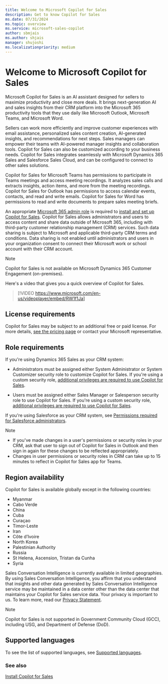 ```yaml
---
title: Welcome to Microsoft Copilot for Sales
description: Get to know Copilot for Sales
ms.date: 07/31/2024
ms.topic: overview
ms.service: microsoft-sales-copilot
author: sbmjais
ms.author: shjais
manager: shujoshi
ms.localizationpriority: medium
---
```


# Welcome to Microsoft Copilot for Sales

Microsoft Copilot for Sales is an AI assistant designed for sellers to maximize productivity and close more deals. It brings next-generation AI and sales insights from their CRM platform into the Microsoft 365 productivity tools that they use daily like Microsoft Outlook, Microsoft Teams, and Microsoft Word.

Sellers can work more efficiently and improve customer experiences with email assistance, personalized sales content creation, AI-generated insights, and recommendations for next steps. Sales managers can empower their teams with AI-powered manager insights and collaboration tools. Copilot for Sales can also be customized according to your business needs. Copilot for Sales integrates seamlessly with Microsoft Dynamics 365 Sales and Salesforce Sales Cloud, and can be configured to connect to other sales solutions.

Copilot for Sales for Microsoft Teams has permissions to participate in Teams meetings and access meeting recordings. It analyzes sales calls and extracts insights, action items, and more from the meeting recordings. Copilot for Sales for Outlook has permissions to access calendar events, contacts, and read and write emails. Copilot for Sales for Word has permissions to read and write documents to prepare sales meeting briefs.

An appropriate [Microsoft 365 admin role](/microsoft-365/admin/add-users/about-admin-roles?view=o365-worldwide&preserve-view=true#commonly-used-microsoft-365-admin-center-roles) is required to [install and set up Copilot for Sales](install-viva-sales.md). Copilot for Sales allows administrators and users to access content and share data outside of Microsoft 365, including with third-party customer relationship management (CRM) services. Such data sharing is subject to Microsoft and applicable third-party CRM terms and conditions. Data sharing is not enabled until administrators and users in your organization consent to connect their Microsoft work or school account with their CRM account.

> [!NOTE]
> Copilot for Sales is not available on Microsoft Dynamics 365 Customer Engagement (on-premises).

Here's a video that gives you a quick overview of Copilot for Sales.

> [!VIDEO https://www.microsoft.com/en-us/videoplayer/embed/RW1f1Ja]

## License requirements

Copilot for Sales may be subject to an additional free or paid license. For more details, [see the pricing page](https://www.microsoft.com/ai/microsoft-sales-copilot?rtc=1#featuresandpricing) or contact your Microsoft representative.

## Role requirements

If you're using Dynamics 365 Sales as your CRM system:

- Administrators must be assigned either System Administrator or System Customizer security role to customize Copilot for Sales. If you're using a custom security role, [additional privileges are required to use Copilot for Sales](install-viva-sales.md#additional-privileges-required-for-dynamics-365-customers).

- Users must be assigned either Sales Manager or Salesperson security role to use Copilot for Sales. If you're using a custom security role, [additional privileges are required to use Copilot for Sales](install-viva-sales.md#additional-privileges-required-for-dynamics-365-customers).

If you're using Salesforce as your CRM system, see [Permissions required for Salesforce administrators](install-viva-sales.md#permissions-required-for-salesforce-administrators).

> [!NOTE]
> - If you've made changes in a user's permissions or security roles in your CRM, ask that user to sign out of Copilot for Sales in Outlook and then sign in again for these changes to be reflected appropriately. 
> - Changes in user permissions or security roles in CRM can take up to 15 minutes to reflect in Copilot for Sales app for Teams.

## Region availability

Copilot for Sales is available globally except in the following countries:
- Myanmar
- Cabo Verde
- China
- Cuba
- Curaçao
- Timor-Leste
- Iran
- Côte d’Ivoire
- North Korea
- Palestinian Authority
- Russia
- St Helena, Ascension, Tristan da Cunha
- Syria

Sales Conversation Intelligence is currently available in limited geographies. By using Sales Conversation Intelligence, you affirm that you understand that insights and other data generated by Sales Conversation Intelligence service may be maintained in a data center other than the data center that maintains your Copilot for Sales service data. Your privacy is important to us. To learn more, read our [Privacy Statement](https://go.microsoft.com/fwlink/?LinkId=521839).

> [!NOTE]
> Copilot for Sales is not supported in Government Community Cloud (GCC), including USG, and Department of Defense (DoD).

## Supported languages

To see the list of supported languages, see [Supported languages](supported-languages.md).

### See also

[Install Copilot for Sales](install-viva-sales.md) 
